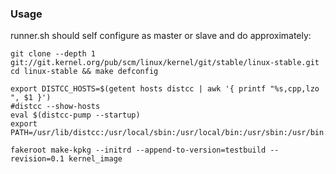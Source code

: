 ### Usage

runner.sh should self configure as master or slave and do approximately:

```
git clone --depth 1 git://git.kernel.org/pub/scm/linux/kernel/git/stable/linux-stable.git
cd linux-stable && make defconfig

export DISTCC_HOSTS=$(getent hosts distcc | awk '{ printf "%s,cpp,lzo ", $1 }')
#distcc --show-hosts
eval $(distcc-pump --startup)
export PATH=/usr/lib/distcc:/usr/local/sbin:/usr/local/bin:/usr/sbin:/usr/bin:/sbin:/bin

fakeroot make-kpkg --initrd --append-to-version=testbuild --revision=0.1 kernel_image
```
